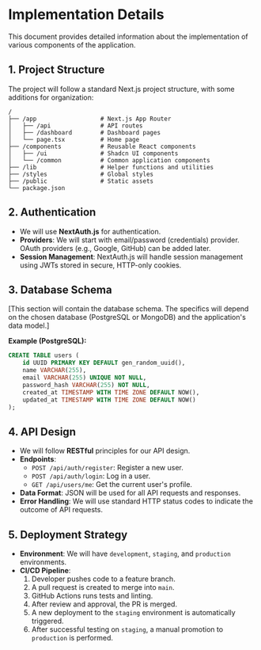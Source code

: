 # Implementation Details

This document provides detailed information about the implementation of various components of the application.

## 1. Project Structure

The project will follow a standard Next.js project structure, with some additions for organization:

```
/
├── /app                  # Next.js App Router
│   ├── /api              # API routes
│   ├── /dashboard        # Dashboard pages
│   └── page.tsx          # Home page
├── /components           # Reusable React components
│   ├── /ui               # Shadcn UI components
│   └── /common           # Common application components
├── /lib                  # Helper functions and utilities
├── /styles               # Global styles
├── /public               # Static assets
└── package.json
```

## 2. Authentication

- We will use **NextAuth.js** for authentication.
- **Providers**: We will start with email/password (credentials) provider. OAuth providers (e.g., Google, GitHub) can be added later.
- **Session Management**: NextAuth.js will handle session management using JWTs stored in secure, HTTP-only cookies.

## 3. Database Schema

[This section will contain the database schema. The specifics will depend on the chosen database (PostgreSQL or MongoDB) and the application's data model.]

**Example (PostgreSQL):**

```sql
CREATE TABLE users (
    id UUID PRIMARY KEY DEFAULT gen_random_uuid(),
    name VARCHAR(255),
    email VARCHAR(255) UNIQUE NOT NULL,
    password_hash VARCHAR(255) NOT NULL,
    created_at TIMESTAMP WITH TIME ZONE DEFAULT NOW(),
    updated_at TIMESTAMP WITH TIME ZONE DEFAULT NOW()
);
```

## 4. API Design

- We will follow **RESTful** principles for our API design.
- **Endpoints**:
    - `POST /api/auth/register`: Register a new user.
    - `POST /api/auth/login`: Log in a user.
    - `GET /api/users/me`: Get the current user's profile.
- **Data Format**: JSON will be used for all API requests and responses.
- **Error Handling**: We will use standard HTTP status codes to indicate the outcome of API requests.

## 5. Deployment Strategy

- **Environment**: We will have `development`, `staging`, and `production` environments.
- **CI/CD Pipeline**:
    1. Developer pushes code to a feature branch.
    2. A pull request is created to merge into `main`.
    3. GitHub Actions runs tests and linting.
    4. After review and approval, the PR is merged.
    5. A new deployment to the `staging` environment is automatically triggered.
    6. After successful testing on `staging`, a manual promotion to `production` is performed.
